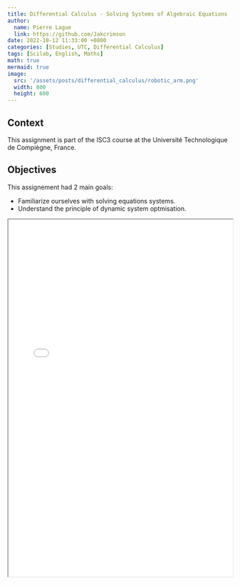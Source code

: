 ```yaml
---
title: Differential Calculus - Solving Systems of Algebraic Equations
author:
  name: Pierre Lague
  link: https://github.com/Jakcrimson
date: 2022-10-12 11:33:00 +0800
categories: [Studies, UTC, Differential Calculus]
tags: [Scilab, English, Maths]
math: true
mermaid: true
image:
  src: '/assets/posts/differential_calculus/robotic_arm.png'
  width: 800
  height: 600
---
```


## Context
This assignment is part of the ISC3 course at the Université Technologique de Compiègne, France.

## Objectives
This assignement had 2 main goals:
 - Familiarize ourselves with solving equations systems.
 - Understand the principle of dynamic system optmisation.

<html>
  <body>
    <iframe src="/assets/posts/differential_calculus/LAGUE_Compte_Rendu_TP3.pdf" width="100%" height="800px">
    </iframe>
  </body>
</html>
